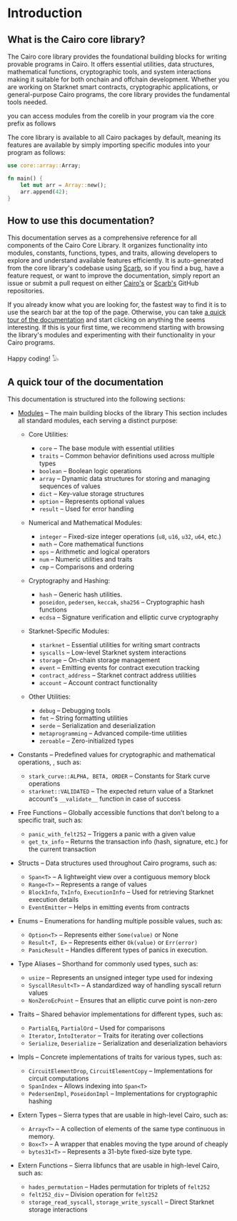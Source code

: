 # Introduction

## What is the Cairo core library?

The Cairo core library provides the foundational building blocks for writing provable programs in Cairo. It offers essential utilities, data structures, mathematical functions, cryptographic tools, and system interactions making it suitable for both onchain and offchain development. Whether you are working on Starknet smart contracts, cryptographic applications, or general-purpose Cairo programs, the core library provides the fundamental tools needed.

you can access modules from the corelib in your program via the core prefix as follows

The core library is available to all  Cairo packages by default, meaning its features are available by simply importing specific modules into your program as follows:

```rust
use core::array::Array;

fn main() {
    let mut arr = Array::new();
    arr.append(42);
}
```

## How to use this documentation?

This documentation serves as a comprehensive reference for all components of the Cairo Core Library. It organizes functionality into modules, constants, functions, types, and traits, allowing developers to explore and understand available features efficiently. It is auto-generated from the core library's codebase using [Scarb](https://docs.swmansion.com/scarb/docs/extensions/documentation-generation.html), so if you find a bug, have a feature request, or want to improve the documentation, simply report an issue or submit a pull request on either [Cairo's](https://github.com/starkware-libs/cairo) or [Scarb's](https://github.com/software-mansion/scarb) GitHub repositories.

If you already know what you are looking for, the fastest way to find it is to use the search bar at the top of the page. Otherwise, you can take [a quick tour of the documentation](#a-quick-tour-of-the-documentation) and start clicking on anything the seems interesting. If this is your first time, we recommend starting with browsing the library's modules and experimenting with their functionality in your Cairo programs.

Happy coding! 𓅃

## A quick tour of the documentation

This documentation is structured into the following sections:

- [Modules](./modules.md) – The main building blocks of the library
This section includes all standard modules, each serving a distinct purpose:

    - Core Utilities:
        - `core` – The base module with essential utilities
        - `traits` – Common behavior definitions used across multiple types
        - `boolean` – Boolean logic operations
        - `array` – Dynamic data structures for storing and managing sequences of values
        - `dict` – Key-value storage structures
        - `option` – Represents optional values
        - `result` – Used for error handling

    - Numerical and Mathematical Modules:
        - `integer` – Fixed-size integer operations (`u8`, `u16`, `u32`, `u64`, etc.)
        - `math` – Core mathematical functions
        - `ops` – Arithmetic and logical operators
        - `num` – Numeric utilities and traits
        - `cmp` – Comparisons and ordering

    - Cryptography and Hashing:
        - `hash` – Generic hash utilities.
        - `poseidon`, `pedersen`, `keccak`, `sha256` – Cryptographic hash functions
        - `ecdsa` – Signature verification and elliptic curve cryptography

    - Starknet-Specific Modules:
        - `starknet` – Essential utilities for writing smart contracts
        - `syscalls` – Low-level Starknet system interactions
        - `storage` – On-chain storage management
        - `event` – Emitting events for contract execution tracking
        - `contract_address` – Starknet contract address utilities
        - `account` – Account contract functionality

    - Other Utilities:
        - `debug` – Debugging tools
        - `fmt` – String formatting utilities
        - `serde` – Serialization and deserialization
        - `metaprogramming` – Advanced compile-time utilities
        - `zeroable` – Zero-initialized types

- Constants – Predefined values for cryptographic and mathematical operations, , such as:
    - `stark_curve::ALPHA, BETA, ORDER` – Constants for Stark curve operations
    - `starknet::VALIDATED` – The expected return value of a Starknet account's `__validate__` function in case of success

- Free Functions – Globally accessible functions that don’t belong to a specific trait, such as:
    - `panic_with_felt252` – Triggers a panic with a given value
    - `get_tx_info` – Returns the transaction info (hash, signature, etc.) for the current transaction

- Structs – Data structures used throughout Cairo programs, such as:
    - `Span<T>` – A lightweight view over a contiguous memory block
    - `Range<T>` – Represents a range of values
    - `BlockInfo`, `TxInfo`, `ExecutionInfo` – Used for retrieving Starknet execution details
    - `EventEmitter` – Helps in emitting events from contracts

- Enums – Enumerations for handling multiple possible values, such as:
    - `Option<T>` – Represents either `Some(value)` or None
    - `Result<T, E>` – Represents either `Ok(value)` or `Err(error)`
    - `PanicResult` – Handles different types of panics in execution.

- Type Aliases – Shorthand for commonly used types, such as:
    - `usize` – Represents an unsigned integer type used for indexing
    - `SyscallResult<T>` – A standardized way of handling syscall return values
    - `NonZeroEcPoint` – Ensures that an elliptic curve point is non-zero

- Traits – Shared behavior implementations for different types, such as:
    - `PartialEq`, `PartialOrd` – Used for comparisons
    - `Iterator`, `IntoIterator` – Traits for iterating over collections
    - `Serialize`, `Deserialize` – Serialization and deserialization behaviors

- Impls – Concrete implementations of traits for various types, such as:
    - `CircuitElementDrop`, `CircuitElementCopy` – Implementations for circuit computations
    - `SpanIndex` – Allows indexing into `Span<T>`
    - `PedersenImpl`, `PoseidonImpl` – Implementations for cryptographic hashing

- Extern Types – Sierra types that are usable in high-level Cairo, such as:
    - `Array<T>` – A collection of elements of the same type continuous in memory.
    - `Box<T>` – A wrapper that enables moving the type around of cheaply
    - `bytes31<T>` – Represents a 31-byte fixed-size byte type.

- Extern Functions – Sierra libfuncs that are usable in high-level Cairo, such as:
    - `hades_permutation` – Hades permutation for triplets of `felt252`
    - `felt252_div` – Division operation for `felt252`
    - `storage_read_syscall`, `storage_write_syscall` – Direct Starknet storage interactions